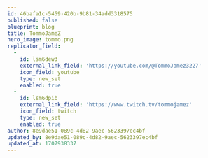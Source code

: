 ```yaml
---
id: 46bafa1c-5459-420b-9b81-34add3318575
published: false
blueprint: blog
title: TommoJameZ
hero_image: tommo.png
replicator_field:
  -
    id: lsm6dew3
    external_link_field: 'https://youtube.com/@TommoJamez3227'
    icon_field: youtube
    type: new_set
    enabled: true
  -
    id: lsm6dpib
    external_link_field: 'https://www.twitch.tv/tommojamez'
    icon_field: twitch
    type: new_set
    enabled: true
author: 8e9dae51-089c-4d82-9aec-5623397ec4bf
updated_by: 8e9dae51-089c-4d82-9aec-5623397ec4bf
updated_at: 1707938337
---
```

